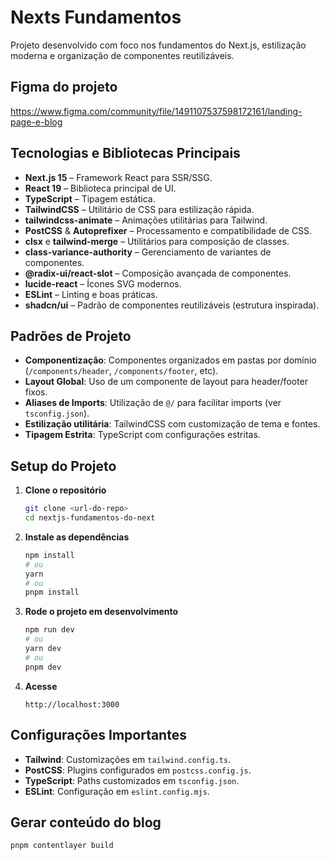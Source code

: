 # Nexts Fundamentos

Projeto desenvolvido com foco nos fundamentos do Next.js, estilização moderna e organização de componentes reutilizáveis.

## Figma do projeto
https://www.figma.com/community/file/1491107537598172161/landing-page-e-blog

## Tecnologias e Bibliotecas Principais

- **Next.js 15** – Framework React para SSR/SSG.
- **React 19** – Biblioteca principal de UI.
- **TypeScript** – Tipagem estática.
- **TailwindCSS** – Utilitário de CSS para estilização rápida.
- **tailwindcss-animate** – Animações utilitárias para Tailwind.
- **PostCSS** & **Autoprefixer** – Processamento e compatibilidade de CSS.
- **clsx** e **tailwind-merge** – Utilitários para composição de classes.
- **class-variance-authority** – Gerenciamento de variantes de componentes.
- **@radix-ui/react-slot** – Composição avançada de componentes.
- **lucide-react** – Ícones SVG modernos.
- **ESLint** – Linting e boas práticas.
- **shadcn/ui** – Padrão de componentes reutilizáveis (estrutura inspirada).

## Padrões de Projeto

- **Componentização**: Componentes organizados em pastas por domínio (`/components/header`, `/components/footer`, etc).
- **Layout Global**: Uso de um componente de layout para header/footer fixos.
- **Aliases de Imports**: Utilização de `@/` para facilitar imports (ver `tsconfig.json`).
- **Estilização utilitária**: TailwindCSS com customização de tema e fontes.
- **Tipagem Estrita**: TypeScript com configurações estritas.

## Setup do Projeto

1. **Clone o repositório**
   ```bash
   git clone <url-do-repo>
   cd nextjs-fundamentos-do-next
   ```

2. **Instale as dependências**
   ```bash
   npm install
   # ou
   yarn
   # ou
   pnpm install
   ```

3. **Rode o projeto em desenvolvimento**
   ```bash
   npm run dev
   # ou
   yarn dev
   # ou
   pnpm dev
   ```

4. **Acesse**
   ```
   http://localhost:3000
   ```

## Configurações Importantes

- **Tailwind**: Customizações em `tailwind.config.ts`.
- **PostCSS**: Plugins configurados em `postcss.config.js`.
- **TypeScript**: Paths customizados em `tsconfig.json`.
- **ESLint**: Configuração em `eslint.config.mjs`.

## Gerar conteúdo do blog
```pnpm contentlayer build```
